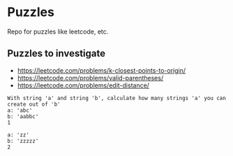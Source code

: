 # Puzzles

Repo for puzzles like leetcode, etc.

## Puzzles to investigate
* https://leetcode.com/problems/k-closest-points-to-origin/
* https://leetcode.com/problems/valid-parentheses/
* https://leetcode.com/problems/edit-distance/


```
With string 'a' and string 'b', calculate how many strings 'a' you can create out of 'b'
a: 'abc'
b: 'aabbc'
1

a: 'zz'
b: 'zzzzz'
2
```
